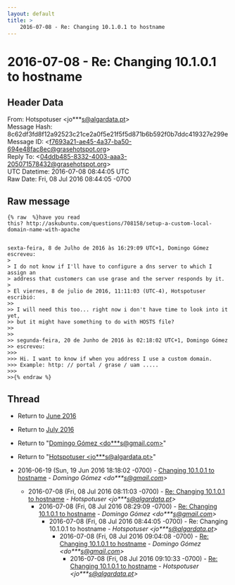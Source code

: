 ```yaml
---
layout: default
title: >
    2016-07-08 - Re: Changing 10.1.0.1 to hostname
---
```


# 2016-07-08 - Re: Changing 10.1.0.1 to hostname

## Header Data

From: Hotspotuser \<jo***s@algardata.pt\><br>
Message Hash: 8c62df3fd8f12a92523c21ce2a0f5e21f5f5d871b6b592f0b7ddc419327e299e<br>
Message ID: \<f7693a21-ae45-4a37-ba50-694e48fac8ec@grasehotspot.org\><br>
Reply To: \<04ddb485-8332-4003-aaa3-205071578432@grasehotspot.org\><br>
UTC Datetime: 2016-07-08 08:44:05 UTC<br>
Raw Date: Fri, 08 Jul 2016 08:44:05 -0700<br>

## Raw message

```
{% raw  %}have you read 
this? http://askubuntu.com/questions/708158/setup-a-custom-local-domain-name-with-apache


sexta-feira, 8 de Julho de 2016 às 16:29:09 UTC+1, Domingo Gómez escreveu:
>
> I do not know if I'll have to configure a dns server to which I assign an 
> address that customers can use grase and the server responds by it.
>
> El viernes, 8 de julio de 2016, 11:11:03 (UTC-4), Hotspotuser escribió:
>>
>> I will need this too... right now i don't have time to look into it yet, 
>> but it might have something to do with HOSTS file?
>>
>>
>> segunda-feira, 20 de Junho de 2016 às 02:18:02 UTC+1, Domingo Gómez 
>> escreveu:
>>>
>>> Hi. I want to know if when you address I use a custom domain.
>>> Example: http: // portal / grase / uam .....
>>>
>>{% endraw %}
```

## Thread

+ Return to [June 2016](/archive/2016/06)
+ Return to [July 2016](/archive/2016/07)

+ Return to "[Domingo Gómez <do***s<span>@</span>gmail.com>](/authors/do___s_at_gmail_com)"
+ Return to "[Hotspotuser <jo***s<span>@</span>algardata.pt>](/authors/jo___s_at_algardata_pt)"

+ 2016-06-19 (Sun, 19 Jun 2016 18:18:02 -0700) - [Changing 10.1.0.1 to hostname](/archive/2016/06/56b22748485208e1e7c19acc3a2b2dab861de23d5b33b58eeb4b760add0acf12) - _Domingo Gómez \<do***s@gmail.com\>_
  + 2016-07-08 (Fri, 08 Jul 2016 08:11:03 -0700) - [Re: Changing 10.1.0.1 to hostname](/archive/2016/07/df0ca6761d83dc437a186e1355ede946e4adbf78e44a874e8d00f37243c1b6a5) - _Hotspotuser \<jo***s@algardata.pt\>_
    + 2016-07-08 (Fri, 08 Jul 2016 08:29:09 -0700) - [Re: Changing 10.1.0.1 to hostname](/archive/2016/07/d40d64a3d797b44dfdc769e4f8e24bfd8ea8989224f6eafc900dc1ac1111d307) - _Domingo Gómez \<do***s@gmail.com\>_
      + 2016-07-08 (Fri, 08 Jul 2016 08:44:05 -0700) - Re: Changing 10.1.0.1 to hostname - _Hotspotuser \<jo***s@algardata.pt\>_
        + 2016-07-08 (Fri, 08 Jul 2016 09:04:08 -0700) - [Re: Changing 10.1.0.1 to hostname](/archive/2016/07/ce093fc0f19c62bebbe9941d0935a47e2e3e23f415c25ba78d529acd12ec689a) - _Domingo Gómez \<do***s@gmail.com\>_
          + 2016-07-08 (Fri, 08 Jul 2016 09:10:33 -0700) - [Re: Changing 10.1.0.1 to hostname](/archive/2016/07/1b304787abea9a0c32faf597659d89ad51dd8c1406c2cb43fac64ed15409216d) - _Hotspotuser \<jo***s@algardata.pt\>_

